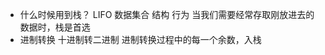 - 什么时候用到栈？
    LIFO
    数据集合
    结构
    行为
    当我们需要经常存取刚放进去的数据时，栈是首选
- 进制转换
    十进制转二进制
    进制转换过程中的每一个余数，入栈
    